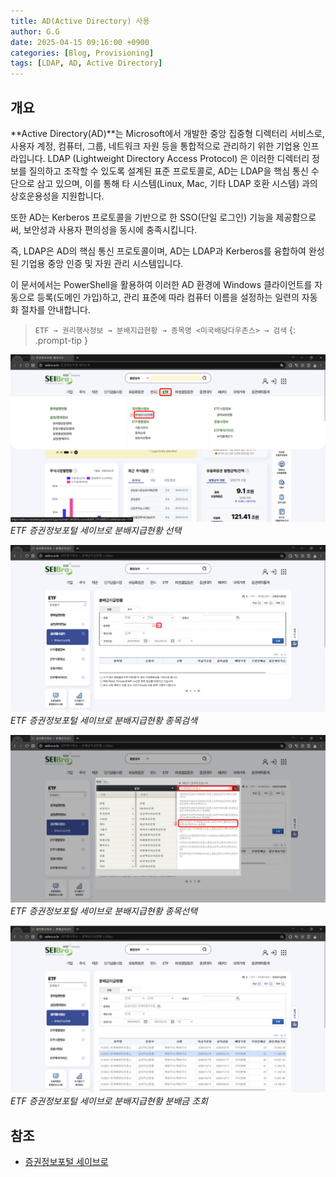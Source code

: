 ```yaml
---
title: AD(Active Directory) 사용
author: G.G
date: 2025-04-15 09:16:00 +0900
categories: [Blog, Provisioning]
tags: [LDAP, AD, Active Directory]
---
```


## 개요
**Active Directory(AD)**는 Microsoft에서 개발한 중앙 집중형 디렉터리 서비스로, 사용자 계정, 컴퓨터, 그룹, 네트워크 자원 등을 통합적으로 관리하기 위한 기업용 인프라입니다.
LDAP (Lightweight Directory Access Protocol) 은 이러한 디렉터리 정보를 질의하고 조작할 수 있도록 설계된 표준 프로토콜로, AD는 LDAP을 핵심 통신 수단으로 삼고 있으며, 이를 통해 타 시스템(Linux, Mac, 기타 LDAP 호환 시스템) 과의 상호운용성을 지원합니다. 

또한 AD는 Kerberos 프로토콜을 기반으로 한 SSO(단일 로그인) 기능을 제공함으로써, 보안성과 사용자 편의성을 동시에 충족시킵니다.

즉, LDAP은 AD의 핵심 통신 프로토콜이며, AD는 LDAP과 Kerberos를 융합하여 완성된 기업용 중앙 인증 및 자원 관리 시스템입니다.

이 문서에서는 PowerShell을 활용하여 이러한 AD 환경에 Windows 클라이언트를 자동으로 등록(도메인 가입)하고, 관리 표준에 따라 컴퓨터 이름을 설정하는 일련의 자동화 절차를 안내합니다.

> `ETF → 권리행사정보 → 분배지급현황 → 종목명 <미국배당다우존스> → 검색`
{: .prompt-tip }

![ETF_1](/assets/img/2025-04-01/ETF_1.png)
_ETF 증권정보포털 세이브로 분배지급현황 선택_

![ETF_2](/assets/img/2025-04-01/ETF_2.png)
_ETF 증권정보포털 세이브로 분배지급현황 종목검색_

![ETF_3](/assets/img/2025-04-01/ETF_3.png)
_ETF 증권정보포털 세이브로 분배지급현황 종목선택_

![ETF_4](/assets/img/2025-04-01/ETF_4.png)
_ETF 증권정보포털 세이브로 분배지급현황 분배금 조회_

## 참조
- [증권정보포털 세이브로](https://seibro.or.kr)
